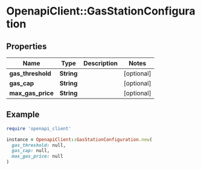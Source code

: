 # OpenapiClient::GasStationConfiguration

## Properties

| Name | Type | Description | Notes |
| ---- | ---- | ----------- | ----- |
| **gas_threshold** | **String** |  | [optional] |
| **gas_cap** | **String** |  | [optional] |
| **max_gas_price** | **String** |  | [optional] |

## Example

```ruby
require 'openapi_client'

instance = OpenapiClient::GasStationConfiguration.new(
  gas_threshold: null,
  gas_cap: null,
  max_gas_price: null
)
```

